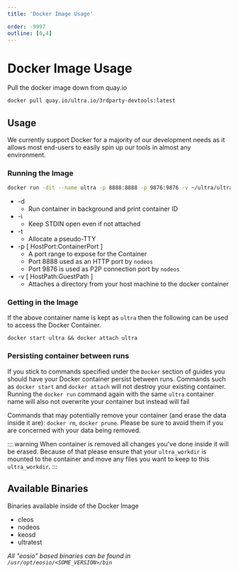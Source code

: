 ```yaml
---
title: 'Docker Image Usage'

order: -9997
outline: [0,4]
---
```


# Docker Image Usage

Pull the docker image down from quay.io

```sh
docker pull quay.io/ultra.io/3rdparty-devtools:latest
```

## Usage

We currently support Docker for a majority of our development needs as it allows most end-users to easily spin up our tools in almost any environment.

### Running the Image

```sh
docker run -dit --name ultra -p 8888:8888 -p 9876:9876 -v ~/ultra/ultra_workdir:/opt/ultra_workdir --name ultra quay.io/ultra.io/3rdparty-devtools:latest
```

* -d 
  * Run container in background and print container ID
* -i
  * Keep STDIN open even if not attached
* -t
  * Allocate a pseudo-TTY
* -p \[ HostPort:ContainerPort \]
  * A port range to expose for the Container
  * Port 8888 used as an HTTP port by `nodeos`
  * Port 9876 is used as P2P connection port by `nodeos`
* -v \[ HostPath:GuestPath \]
  * Attaches a directory from your host machine to the docker container

### Getting in the Image

If the above container name is kept as `ultra` then the following can be used to access the Docker Container.

```
docker start ultra && docker attach ultra
```

### Persisting container between runs

If you stick to commands specified under the `Docker` section of guides you should have your Docker container persist between runs. Commands such as `docker start` and `docker attach` will not destroy your existing container. Running the `docker run` command again with the same `ultra` container name will also not overwrite your container but instead will fail

Commands that may potentially remove your container (and erase the data inside it are): `docker rm`, `docker prune`. Please be sure to avoid them if you are concerned with your data being removed.

::: warning
When container is removed all changes you've done inside it will be erased. Because of that please ensure that your `ultra_workdir` is mounted to the container and move any files you want to keep to this `ultra_workdir`.
:::

## Available Binaries

Binaries available inside of the Docker Image

* cleos
* nodeos
* keosd
* ultratest
  
_All "eosio" based binaries can be found in `/usr/opt/eosio/<SOME_VERSION>/bin`_

